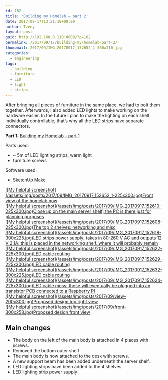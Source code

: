 ```yaml
---
id: 182
title: 'Building my Homelab – part 2'
date: 2017-09-17T13:21:10+00:00
author: Tzeny
layout: post
guid: http://192.168.0.110:8000/?p=182
permalink: /2017/09/17/building-my-homelab-part-2/
thumbnail: 2017/09/IMG_20170917_152652_1-360x210.jpg
categories:
  - engineering
tags:
  - building
  - furniture
  - LED
  - light
  - strips
---
```

After bringing all pieces of furniture in the same place, we had to bolt them together. Afterwards, I also added LED lights to make working on the hardware easier. In the future I plan to make the lighting on each shelf individually controllable, that’s why all the LED strips have separate connectors.

**Part 1:** [Building my Homelab – part 1](https://tzeny.com/2017/09/16/building-homelab-part-1/)

Parts used:

  * ~ 5m of LED lighting strips, warm light
  * furniture screws

Software used:

  * [SketchUp Make](https://www.sketchup.com/download)

<div class="rl-gallery-container" id="rl-gallery-container-10" data-gallery_id="0"> <div class="rl-gallery rl-basicgrid-gallery " id="rl-gallery-10" data-gallery_no="10"> 

<div class="rl-gallery-item">
  <a href="https://tzeny.com/wp-content/uploads/2017/09/IMG_20170917_152652_1.jpg" title="Front view of the homelab now" data-rl_title="Front view of the homelab now" class="rl-gallery-link" data-rl_caption="" data-rel="lightbox-gallery-10">![My helpful screenshot](/assets/img/posts/2017/09/IMG_20170917_152652_1-225x300.jpg)<span class="rl-gallery-caption"><span class="rl-gallery-item-title">Front view of the homelab now</span></span></a>
</div>

<div class="rl-gallery-item">
  <a href="https://tzeny.com/wp-content/uploads/2017/09/IMG_20170917_152610.jpg" title="Close up on the main server shelf; the PC is there just for planning purposes" data-rl_title="Close up on the main server shelf; the PC is there just for planning purposes" class="rl-gallery-link" data-rl_caption="" data-rel="lightbox-gallery-10">![My helpful screenshot](/assets/img/posts/2017/09/IMG_20170917_152610-225x300.jpg)<span class="rl-gallery-caption"><span class="rl-gallery-item-title">Close up on the main server shelf; the PC is there just for planning purposes</span></span></a>
</div>

<div class="rl-gallery-item">
  <a href="https://tzeny.com/wp-content/uploads/2017/09/IMG_20170917_152608.jpg" title="The top 2 shelves: networking and misc" data-rl_title="The top 2 shelves: networking and misc" class="rl-gallery-link" data-rl_caption="" data-rel="lightbox-gallery-10">![My helpful screenshot](/assets/img/posts/2017/09/IMG_20170917_152608-225x300.jpg)<span class="rl-gallery-caption"><span class="rl-gallery-item-title">The top 2 shelves: networking and misc</span></span></a>
</div>

<div class="rl-gallery-item">
  <a href="https://tzeny.com/wp-content/uploads/2017/09/IMG_20170917_152618.jpg" title="LED strips power supply; takes in 80-260 V AC and outputs 12 V 2.1A; this is placed in the networking shelf, where it will probably remain" data-rl_title="LED strips power supply; takes in 80-260 V AC and outputs 12 V 2.1A; this is placed in the networking shelf, where it will probably remain" class="rl-gallery-link" data-rl_caption="" data-rel="lightbox-gallery-10">![My helpful screenshot](/assets/img/posts/2017/09/IMG_20170917_152618-300x225.jpg)<span class="rl-gallery-caption"><span class="rl-gallery-item-title">LED strips power supply; takes in 80-260 V AC and outputs 12 V 2.1A; this is placed in the networking shelf, where it will probably remain</span></span></a>
</div>

<div class="rl-gallery-item">
  <a href="https://tzeny.com/wp-content/uploads/2017/09/IMG_20170917_152622.jpg" title="LED cable routing" data-rl_title="LED cable routing" class="rl-gallery-link" data-rl_caption="" data-rel="lightbox-gallery-10">![My helpful screenshot](/assets/img/posts/2017/09/IMG_20170917_152622-225x300.jpg)<span class="rl-gallery-caption"><span class="rl-gallery-item-title">LED cable routing</span></span></a>
</div>

<div class="rl-gallery-item">
  <a href="https://tzeny.com/wp-content/uploads/2017/09/IMG_20170917_152629.jpg" title="LED cable routing" data-rl_title="LED cable routing" class="rl-gallery-link" data-rl_caption="" data-rel="lightbox-gallery-10">![My helpful screenshot](/assets/img/posts/2017/09/IMG_20170917_152629-225x300.jpg)<span class="rl-gallery-caption"><span class="rl-gallery-item-title">LED cable routing</span></span></a>
</div>

<div class="rl-gallery-item">
  <a href="https://tzeny.com/wp-content/uploads/2017/09/IMG_20170917_152632.jpg" title="LED cable routing" data-rl_title="LED cable routing" class="rl-gallery-link" data-rl_caption="" data-rel="lightbox-gallery-10">![My helpful screenshot](/assets/img/posts/2017/09/IMG_20170917_152632-300x225.jpg)<span class="rl-gallery-caption"><span class="rl-gallery-item-title">LED cable routing</span></span></a>
</div>

<div class="rl-gallery-item">
  <a href="https://tzeny.com/wp-content/uploads/2017/09/IMG_20170917_152624.jpg" title="LED cable mess; these will eventually be plugged into an transistor PCB connected to a Raspberry PI" data-rl_title="LED cable mess; these will eventually be plugged into an transistor PCB connected to a Raspberry PI" class="rl-gallery-link" data-rl_caption="" data-rel="lightbox-gallery-10">![My helpful screenshot](/assets/img/posts/2017/09/IMG_20170917_152624-225x300.jpg)<span class="rl-gallery-caption"><span class="rl-gallery-item-title">LED cable mess; these will eventually be plugged into an transistor PCB connected to a Raspberry PI</span></span></a>
</div>

<div class="rl-gallery-item">
  <a href="https://tzeny.com/wp-content/uploads/2017/09/view.jpg" title="Proposed design top right view" data-rl_title="Proposed design top right view" class="rl-gallery-link" data-rl_caption="" data-rel="lightbox-gallery-10">![My helpful screenshot](/assets/img/posts/2017/09/view-200x300.jpg)<span class="rl-gallery-caption"><span class="rl-gallery-item-title">Proposed design top right view</span></span></a>
</div>

<div class="rl-gallery-item">
  <a href="https://tzeny.com/wp-content/uploads/2017/09/front.jpg" title="Proposed design front view" data-rl_title="Proposed design front view" class="rl-gallery-link" data-rl_caption="" data-rel="lightbox-gallery-10">![My helpful screenshot](/assets/img/posts/2017/09/front-300x258.jpg)<span class="rl-gallery-caption"><span class="rl-gallery-item-title">Proposed design front view</span></span></a>
</div></div> </div>

## Main changes

  * The body on the left of the main body is attached in 4 places with screws.
  * Removed the bottom outer shelf
  * The main body is now attached to the desk with screws.
  * A new support beam has been added underneath the server shelf.
  * LED lighting strips have been added to the 4 shelves
  * LED lighting strip power supply
